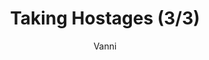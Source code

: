 ---
media: "videos/rounds/round_3/syndicate_agent_3.mp4"
media_type: video
title: Taking Hostages (3/3)
author: [Vanni]
desc: Syndicate Infiltrators confront a group of colonists and begin to take hostages.
---